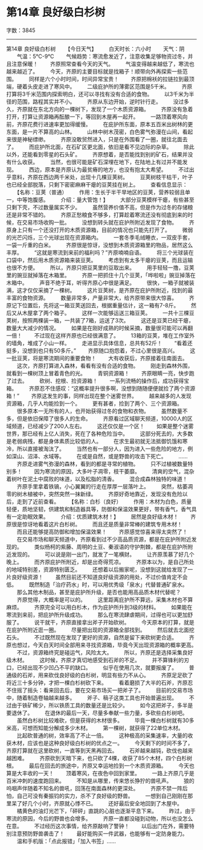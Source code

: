 # 第14章 良好级白杉树

字数：3845

---

第14章 良好级白杉树
　　【今日天气】
　　白天时长：六小时
　　天气：阴
　　气温：5℃-9℃
　　气候趋势：寒流愈发近了，注意收集足够物资过冬，并且注意保暖！
　　齐原照常查看今天的天气。
　　气温变得越来越低了，寒流也越来越近了。
　　今天，齐原的主要目标就是找箱子！顺带向外再探索一些范围。
　　同样是六个小时时间，时间异常宝贵！
　　齐原把棉袄的拉链拉到最顶端，硬着头皮走进了寒风中。
　　二级庇护所的薄雾区范围是5千米。
　　齐原打算将3千米范围内探索明白，还可以寻找有没有合适的食物。
　　以3千米为半径的范围，路程其实并不小。
　　齐原从东边开始，逆时针行走。
　　没过多久，齐原就在东北方向的一棵树下，发现了一个木质资源箱。
　　齐原没有急着打开，打算让资源箱再酝酿一下，等回到木屋再一起开。
　　一路顶着寒风向前，齐原花费行进速率更加得缓慢。
　　在庇护所东面，原本五百米出树林的更东面，是一片不算高的山林。
　　山林中树木茂密，白色雾气弥漫在山间，看起来很是神秘缥缈。
　　齐原没敢贸然进入，只是在外围看了一圈，就往北面去了。
　　而庇护所北面，在石矿区更北面，依旧是看不见边际的杂草。
　　除此以外，还能看到零星的石头矿。
　　齐原想着，是否能找到别的矿石，结果并没有什么收获。
　　当然，也很可能是矿石深埋在地下，在陆地上有过并不能发现。
　　西边，原本是齐原认为最贫瘠的地方，也没有抱太大希望。
　　不过出乎意料，齐原在西边两千米处，出现十几棵豆荚树。
　　豆荚树枝干枯干，叶子也已经全部脱落，只剩下密密麻麻干瘪的豆荚挂在树上。
　　查看信息显示：
　　【名称：豆荚（普通）
　　作用：生长于半干旱地区的豆荚，营养较弱且单一，中等饱腹感。
　　介绍：量大管饱！】
　　大部分豆荚模样干瘪，有些甚至只剩下壳，不过数量属实不少。
　　虽然营养价值不高，但是作为过冬的存储粮还是非常不错的。
　　齐原正愁粮食不够多，打算趁着寒流还没有彻底到来的时候，在交易市场收购一批。
　　没想到转头就在庇护所附近发现了食物。
　　齐原身上只有一个还没打开的木质资源箱，目前的情况也只能先打开了。
　　微弱的光芒闪烁，三个光球出现在资源箱内。
　　一套冬季毛绒睡衣，一双皮手套，一袋一斤重的白米。
　　齐原很是惊讶，没想到木质资源箱里的物品，居然这么丰厚。
　　“这就是寒流到来前的福利吗？”齐原喃喃自语。
　　将三个光球装在口袋中，然后用木质资源箱来装豆荚。
　　考虑到有太多干瘪的豆荚，而且运输也很不方便。
　　所以，齐原只把豆荚里的豆取出来。
　　用手轻轻一撸，豆荚里的豌豆就掉落在木箱里。
　　齐原一把抓住十几个豆荚，「哗啦啦」豌豆掉落在木箱中。
　　声音不绝于耳，听得齐原心中很是满足。
　　很快，一箱子就被装满，这才仅仅采摘了一棵树。
　　这片豆荚树，是齐原在庇护所附近，找到的最丰富的食物资源。
　　数量非常多，产量非常大，给齐原带来很大惊喜。
　　齐原记下位置后，先将这一箱豆荚送回去，根据重量估计，这一箱有7-8斤。
　　然后又从木屋拿了两个箱子。
　　这样一次能够运送三箱豆荚。
　　一共十三棵豆荚树，按照两棵装一箱，一共装了7箱，运送了3次。
　　这还是豆荚已经干瘪，数量大大减少的情况。
　　如果是在刚好成熟的时候采摘，数量很可能可以再翻一倍！
　　不过现在这样齐原也已经很满意了。
　　13箱的豆荚，堆在工作室外的墙角，堆成了小山一样。
　　走进显示具体信息，总共有52斤！
　　“看着还挺多，没想到也只有50多斤。”
　　齐原随口抱怨着，不过心里很是高兴。
　　这一批豆荚，将是寒流期间的重要食物！
　　大有收获后，齐原接着往南面去。
　　这次，齐原打算进入森林，看看有没有合适的食物。
　　刚走到森林外围，就看到一棵树顶上冒着青色的光。
　　青铜资源箱！
　　齐原眼睛一亮，快步跑了过去。
　　砍树、挖根、捡资源箱！
　　一系列流畅的操作后，成功获得宝箱。
　　齐原忍不住感叹：“这概率提升很多啊，没想到随随便便就捡了两个资源箱！”
　　齐原这发生的事，同样出现在整个迷雾世界。
　　越来越多的人发现资源箱，几乎人均能捡到一个。
　　更有甚者，捡到了两个、三个资源箱。
　　很多原本一无所有的人，也开始获得过冬的食物和衣物。
　　虽然数量不多，但是依旧保障了很多人的生命。
　　齐原看过区域聊天频道，10000人的区域频道，已经减少了200人左右。
　　这还仅仅是一个区！
　　如果是整个迷雾世界，那已经有上亿人消失，死在了各种危险当中。
　　这部分死去的，大多数是老弱病残，都是身体素质比较低的人。
　　在求生最初就无法抵御饥饿和寒冷，所以直接被淘汰了。
　　当然也有一部分人，因为进入一些危险的地方，例如深山、沼泽、水域等。
　　在或是自然，或是野兽的攻击下死亡。
　　……
　　齐原走进雾气弥漫的森林，看到的都是寻常的植物。
　　只不过植被数量特别多！
　　因为寒流的原因，大多叶子凋零，枝干萎靡。
　　清爽的空气，混杂着树叶在泥土中腐败的味道，以及松脂的清香。
　　混合成森林独特的味道！
　　齐原手里拿着铁镐，小心翼翼的行走在厚厚一层落叶上。
　　突然，枯萎凋零的树木植被中，突然突然一抹新绿。
　　齐原好奇地靠近，发现没有危险以后，走到了近前查看。
　　【名称：白杉（良好）
　　作用：木材为白色，质量轻便，质地坚韧，供建筑和制造器具等，防御和保温效果更好，带有香气，香气具有一定助眠效果。
　　介绍：优质建筑木材！】
　　居然是良好级木材！
　　齐原很是惊讶地看着这片白杉树。
　　而且还是质量非常棒的建筑专用木材！
　　而且还能够提高防御和增加保温效果！
　　齐原感觉惊喜来得太突然了！
　　在交易市场和聊天频道中，齐原看到过不少高品质资源，都是在庇护所附近发现的。
　　类似杨柯的紫藤、周明的土豆、秦淑语的守护荆棘，都是在庇护所附近发现的。
　　可以说是刚一出门，就发了一笔横财。
　　让齐原羡慕了好几个晚上。
　　而齐原庇护所附近，却是出奇得荒凉。
　　齐原本以为，是自己所处的地域特别差，资源特别匮乏。
　　还想着以后搬家呢，没想到这就给发现了一片良好级资源！
　　虽然目前还不知道良好级资源的用处，不过价值肯定不会低。
　　既然制造「治疗药水」时，可以用优秀级「泉水」代替普通矿泉水。
　　那么其他木制品，甚至是庇护所升级，是否也能用高品质木材代替呢？
　　齐原觉得，大概率是可以的。
　　这里距离庇护所不算远，采集木材也不算麻烦。
　　齐原完全可以用白杉木，作为庇护所升到3级的材料。
　　如果能在寒流到来前，把庇护所升级成功。
　　那么在寒流肆虐期间，过得也可以更加舒服了。
　　说干就干，齐原直接拿出斧子开始砍树。
　　今天原本的打算，就是在庇护所附近逛一圈。
　　尽量把出现的资源箱全部找到。
　　然后就去北面挖石头。
　　不过既然现在发现了更好的资源，自然是留下来砍树更合适。
　　齐原也想过，今天白天时间全部用来寻找资源箱，毕竟今天出现资源箱的概率更高。
　　不过，资源箱终究是碰运气，风险太大。
　　所以，齐原还是选择采集良好级木材。
　　这时候，齐原才真切地感受到石斧的不足。
　　并不算锋利的刃口，已经出现不少凹凸不平的缺口。
　　似乎在使用几次，就要报废了。
　　普通级的石斧，用来砍伐良好级的白杉树，明显有些力不从心。
　　齐原足足砍了将近三十多分钟，才把一棵白杉树砍下来。
　　看着磨损了大半的石斧，齐原忍不住摇了摇头：看来回去后，要在交易市场买一把斧子了。
　　目前的交易市场中，随着制造卷轴越来越多。
　　斧子、稿子这类工具也开始普遍出现。
　　不过由于铁矿稀少，所以铁质工具的数量还是比较少。
　　如今这把斧子，多半是要退休了。
　　在退休的最后一天，尽量多奉献一些力量，多砍些白杉树吧。
　　虽然白杉树比较难砍，但是获得的木材很多。
　　毕竟一棵白杉树就有30多米高，可想而知能分解成多少木材。
　　第一棵树，就获得了22单位木材。
　　比起砍普通的树，效率高了不止一倍。
　　这种极高的采集速率，大量的收获木材，应该也是这种良好级白杉树的优点之一。
　　今天剩下的时间不多了，齐原打算就在这里砍树，一直等到天黑再回去。
　　石斧越来越钝，砍伐也越来越困难。
　　齐原砍到天暗下来，也只砍了4棵，收获了85个木材，四个白杉树根。
　　最后在回去的旅途中，齐原又幸运地捡到一个木质资源箱。
　　今天也算是大丰收的一天！
　　顶着寒风，在夜色中回到家里。
　　一路上齐原几乎是百米冲刺的速度跑回来。
　　不知是从哪里，传来悠长狰狞的兽吼声。
　　狼的呜咽声伴随着不知名的兽吼，回荡在南面森林的更深处。
　　齐原不禁一阵后怕，自己可没有秦振钧的实力，杀不了良好级的野兽。
　　一想到自己刚刚在那里呆了好几个小时，齐原就心悸不已。
　　还好最后安全地回到了木屋中。
　　橘黄色的油灯光芒下，「砰砰」直跳的心脏也逐渐平息下来。
　　昨过，由于寒流的原因，今后的野兽也会增多。
　　齐原一直都没碰到动物，所以也没怎么在意。
　　不过经历这次事情，给齐原敲响了警钟！
　　以后出门在外，需要特别注意预防野兽袭击了！
　　最好能购买一件武器，也能够有一定防身能力。
　　温和手机版：「点此报错」「加入书签」……